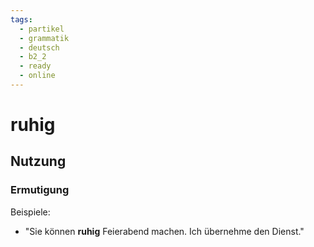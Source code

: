 ```yaml
---
tags:
  - partikel
  - grammatik
  - deutsch
  - b2_2
  - ready
  - online
---
```


# ruhig

## Nutzung

### Ermutigung  

Beispiele:  

- "Sie können **ruhig** Feierabend machen. Ich übernehme den Dienst."
